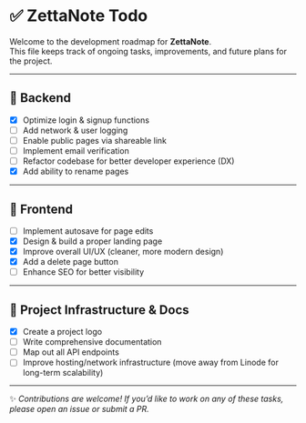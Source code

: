 # ✅ ZettaNote Todo

Welcome to the development roadmap for **ZettaNote**.  
This file keeps track of ongoing tasks, improvements, and future plans for the project.  

---

## 🔧 Backend
- [X] Optimize login & signup functions  
- [ ] Add network & user logging  
- [ ] Enable public pages via shareable link  
- [ ] Implement email verification  
- [ ] Refactor codebase for better developer experience (DX)  
- [X] Add ability to rename pages  

---

## 🎨 Frontend
- [ ] Implement autosave for page edits  
- [X] Design & build a proper landing page  
- [X] Improve overall UI/UX (cleaner, more modern design)  
- [X] Add a delete page button  
- [ ] Enhance SEO for better visibility  

---

## 📌 Project Infrastructure & Docs
- [X] Create a project logo  
- [ ] Write comprehensive documentation  
- [ ] Map out all API endpoints  
- [ ] Improve hosting/network infrastructure (move away from Linode for long-term scalability)  

---

✨ *Contributions are welcome! If you’d like to work on any of these tasks, please open an issue or submit a PR.*  
